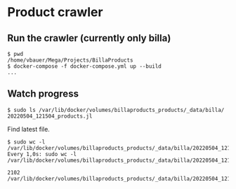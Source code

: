 # Product crawler

## Run the crawler (currently only billa)

```
$ pwd
/home/vbauer/Mega/Projects/BillaProducts
$ docker-compose -f docker-compose.yml up --build
...
```

## Watch progress

```
$ sudo ls /var/lib/docker/volumes/billaproducts_products/_data/billa/
20220504_121504_products.jl
```

Find latest file.

```
$ sudo wc -l /var/lib/docker/volumes/billaproducts_products/_data/billa/20220504_121504_products.jl
Every 1,0s: sudo wc -l /var/lib/docker/volumes/billaproducts_products/_data/billa/20220504_121504_products.jl

2102 /var/lib/docker/volumes/billaproducts_products/_data/billa/20220504_121504_products.jl
```
